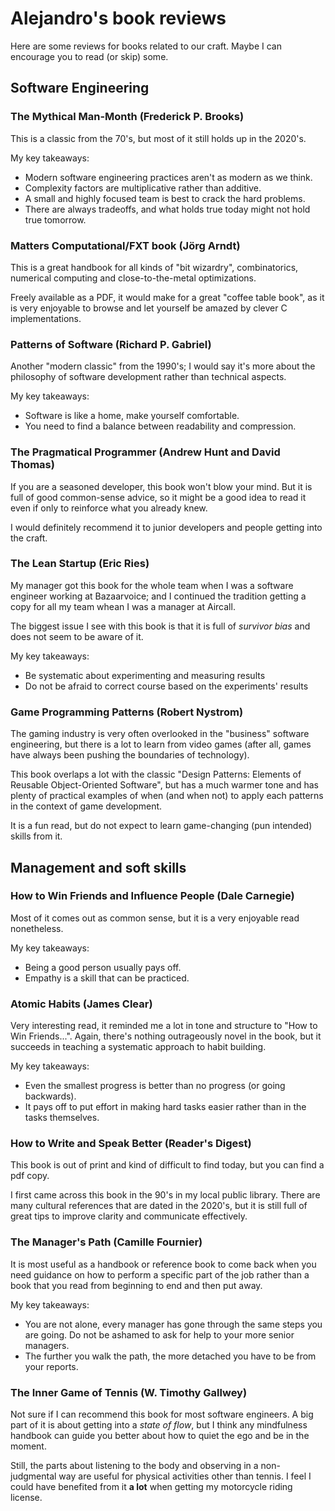 # Alejandro's book reviews

Here are some reviews for books related to our craft. Maybe I can encourage you to read (or skip) some.

## Software Engineering

### The Mythical Man-Month (Frederick P. Brooks)

This is a classic from the 70's, but most of it still holds up in the 2020's.

My key takeaways:

- Modern software engineering practices aren't as modern as we think.
- Complexity factors are multiplicative rather than additive.
- A small and highly focused team is best to crack the hard problems.
- There are always tradeoffs, and what holds true today might not hold true tomorrow.

### Matters Computational/FXT book (Jörg Arndt)

This is a great handbook for all kinds of "bit wizardry", combinatorics, numerical computing and close-to-the-metal optimizations.

Freely available as a PDF, it would make for a great "coffee table book", as it is very enjoyable to browse and let yourself be amazed by clever C implementations.

### Patterns of Software (Richard P. Gabriel)

Another "modern classic" from the 1990's; I would say it's more about the philosophy of software development rather than technical aspects.

My key takeaways:

- Software is like a home, make yourself comfortable.
- You need to find a balance between readability and compression.

### The Pragmatical Programmer (Andrew Hunt and David Thomas)

If you are a seasoned developer, this book won't blow your mind. But it is full of good common-sense advice, so it might be a good idea to read it even if only to reinforce what you already knew.

I would definitely recommend it to junior developers and people getting into the craft.

### The Lean Startup (Eric Ries)

My manager got this book for the whole team when I was a software engineer working at Bazaarvoice; and I continued the tradition getting a copy for all my team whean I was a manager at Aircall.

The biggest issue I see with this book is that it is full of _survivor bias_ and does not seem to be aware of it.

My key takeaways:

- Be systematic about experimenting and measuring results
- Do not be afraid to correct course based on the experiments' results

### Game Programming Patterns (Robert Nystrom)

The gaming industry is very often overlooked in the "business" software engineering, but there is a lot to learn from video games (after all, games have always been pushing the boundaries of technology).

This book overlaps a lot with the classic "Design Patterns: Elements of Reusable Object-Oriented Software", but has a much warmer tone and has plenty of practical examples of when (and when not) to apply each patterns in the context of game development.

It is a fun read, but do not expect to learn game-changing (pun intended) skills from it.

## Management and soft skills

### How to Win Friends and Influence People (Dale Carnegie)

Most of it comes out as common sense, but it is a very enjoyable read nonetheless.

My key takeaways:

- Being a good person usually pays off.
- Empathy is a skill that can be practiced.

### Atomic Habits (James Clear)

Very interesting read, it reminded me a lot in tone and structure to "How to Win Friends...". Again, there's nothing outrageously novel in the book, but it succeeds in teaching a systematic approach to habit building.

My key takeaways:

- Even the smallest progress is better than no progress (or going backwards).
- It pays off to put effort in making hard tasks easier rather than in the tasks themselves.

### How to Write and Speak Better (Reader's Digest)

This book is out of print and kind of difficult to find today, but you can find a pdf copy.

I first came across this book in the 90's in my local public library. There are many cultural references that are dated in the 2020's, but it is still full of great tips to improve clarity and communicate effectively.

### The Manager's Path (Camille Fournier)

It is most useful as a handbook or reference book to come back when you need guidance on how to perform a specific part of the job rather than a book that you read from beginning to end and then put away.

My key takeaways:

- You are not alone, every manager has gone through the same steps you are going. Do not be ashamed to ask for help to your more senior managers.
- The further you walk the path, the more detached you have to be from your reports.

### The Inner Game of Tennis (W. Timothy Gallwey)

Not sure if I can recommend this book for most software engineers. A big part of it is about getting into a _state of flow_, but I think any mindfulness handbook can guide you better about how to quiet the ego and be in the moment.

Still, the parts about listening to the body and observing in a non-judgmental way are useful for physical activities other than tennis. I feel I could have benefited from it **a lot** when getting my motorcycle riding license.
